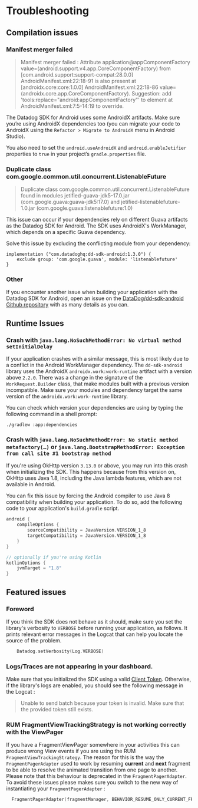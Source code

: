 # Troubleshooting

## Compilation issues

### Manifest merger failed

> Manifest merger failed : Attribute application@appComponentFactory value=(android.support.v4.app.CoreComponentFactory) from [com.android.support:support-compat:28.0.0] AndroidManifest.xml:22:18-91 is also present at [androidx.core:core:1.0.0] AndroidManifest.xml:22:18-86 value=(androidx.core.app.CoreComponentFactory).
> Suggestion: add 'tools:replace="android:appComponentFactory"' to <application> element at AndroidManifest.xml:7:5-14:19 to override.

The Datadog SDK for Android uses some AndroidX artifacts. Make sure you’re using AndroidX dependencies too (you can migrate your code to AndroidX using the `Refactor > Migrate to AndroidX` menu in Android Studio).

You also need to set the `android.useAndroidX` and `android.enableJetifier` properties to `true` in your project’s `gradle.properties` file.

### Duplicate class com.google.common.util.concurrent.ListenableFuture


> Duplicate class com.google.common.util.concurrent.ListenableFuture found in modules jetified-guava-jdk5-17.0.jar (com.google.guava:guava-jdk5:17.0) and jetified-listenablefuture-1.0.jar (com.google.guava:listenablefuture:1.0)

This issue can occur if your dependencies rely on different Guava artifacts as the Datadog SDK for Android. The SDK uses AndroidX's WorkManager, which depends on a specific Guava dependency.

Solve this issue by excluding the conflicting module from your dependency:

```
implementation ("com.datadoghq:dd-sdk-android:1.3.0") {
    exclude group: 'com.google.guava', module: 'listenablefuture'
}
```

### Other

If you encounter another issue when building your application with the Datadog SDK for Android, open an issue on the [DataDog/dd-sdk-android Github repository](https://github.com/DataDog/dd-sdk-android/issues/new?assignees=&labels=bug&template=bug_report.md&title=) with as many details as you can.

## Runtime Issues

### Crash with `java.lang.NoSuchMethodError: No virtual method setInitialDelay`

If your application crashes with a similar message, this is most likely due to a conflict in the Android WorkManager dependency. The `dd-sdk-android` library uses the AndroidX `androidx.work:work-runtime` artifact with a version above `2.2.0`. There was a change in the signature of the `WorkRequest.Builder` class, that make modules built with a previous version incompatible. Make sure your modules and dependency target the same version of the `androidx.work:work-runtime` library.

You can check which version your dependencies are using by typing the following command in a shell prompt:

```shell script
./gradlew :app:dependencies
```

### Crash with `java.lang.NoSuchMethodError: No static method metafactory(…)` or `java.lang.BootstrapMethodError: Exception from call site #1 bootstrap method`

If you're using OkHttp version `3.13.0` or above, you may run into this crash when initializing the SDK. This happens because from this version on, OkHttp uses Java 1.8, including the Java lambda features, which are not available in Android.

You can fix this issue by forcing the Android compiler to use Java 8 compatibility when building your application. To do so, add the following code to your application's `build.gradle` script.

```groovy
android {
    compileOptions {
        sourceCompatibility = JavaVersion.VERSION_1_8
        targetCompatibility = JavaVersion.VERSION_1_8
    }
}

// optionally if you're using Kotlin  
kotlinOptions {
    jvmTarget = "1.8"
}
```

## Featured issues

### Foreword

If you think the SDK does not behave as it should, make sure you set the library's verbosity to `VERBOSE` before running your application, as follows. It prints relevant error messages in the Logcat that can help you locate the source of the problem.

```kotlin
    Datadog.setVerbosity(Log.VERBOSE)
```

### Logs/Traces are not appearing in your dashboard.

Make sure that you initialized the SDK using a valid [Client Token](https://docs.datadoghq.com/account_management/api-app-keys/#client-tokens).
Otherwise, if the library's logs are enabled, you should see the following message in the Logcat :

> Unable to send batch because your token is invalid. Make sure that the provided token still exists.

### RUM FragmentViewTrackingStrategy is not working correctly with the ViewPager

If you have a FragmentViewPager somewhere in your activities this can produce wrong View events if you are using the RUM `FragmentViewTrackingStrategy`.
The reason for this is the way the `FragmentPagerAdapter` used to work by resuming **current** and **next** fragment to be able to resolve the
animated transition from one page to another. Please note that this behaviour is deprecated in the `FragmentPagerAdapter`. To avoid these issues please
makes sure you switch to the new way of instantiating your `FragmentPagerAdapter` :
```kotlin
  FragmentPagerAdapter(fragmentManager, BEHAVIOR_RESUME_ONLY_CURRENT_FRAGMENT)
```

